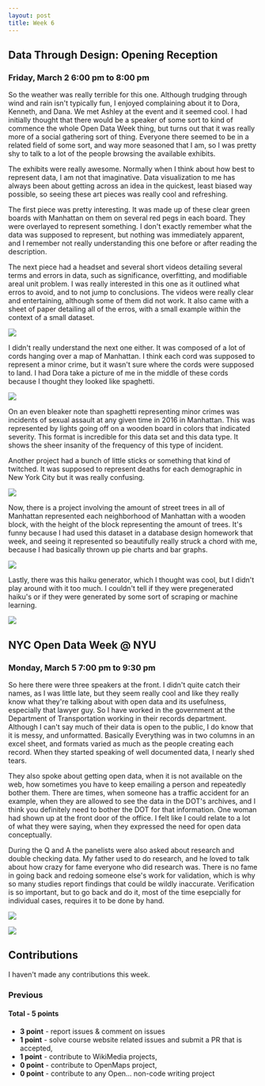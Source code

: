 ```yaml
---
layout: post
title: Week 6
---
```


## Data Through Design: Opening Reception
### Friday, March 2 6:00 pm to 8:00 pm
So the weather was really terrible for this one. Although trudging through wind and rain isn't typically fun, I enjoyed 
complaining about it to Dora, Kenneth, and Dana. We met Ashley at the event and it seemed cool. I had initially thought
that there would be a speaker of some sort to kind of commence the whole Open Data Week thing, but turns out that it was
really more of a social gathering sort of thing. Everyone there seemed to be in a related field of some sort, and way
more seasoned that I am, so I was pretty shy to talk to a lot of the people browsing the available exhibits.

The exhibits were really awesome. Normally when I think about how best to represent data, I am not that imaginative. Data
visualization to me has always been about getting across an idea in the quickest, least biased way possible, so seeing these
art pieces was really cool and refreshing.

The first piece was pretty interesting. It was made up of these clear green boards with Manhattan on them on several red pegs
in each board. They were overlayed to represent something. I don't exactly remember what the data was supposed to represent,
but nothing was immediately apparent, and I remember not really understanding this one before or after reading the description. 

The next piece had a headset and several short videos detailing several terms and errors in data, such as significance, overfitting,
and modifiable areal unit problem. I was really interested in this one as it outlined what erros to avoid, and to not jump to
conclusions. The videos were really clear and entertaining, although some of them did not work. It also came with a sheet of paper
detailing all of the erros, with a small example within the context of a small dataset.

![](images/29178388_10208458987031997_3061369761360248832_o.jpg)

I didn't really understand the next one either. It was composed of a lot of cords hanging over a map of Manhattan. I think each cord 
was supposed to represent a minor crime, but it wasn't sure where the cords were supposed to land. I had Dora take a picture of me 
in the middle of these cords because I thought they looked like spaghetti. 

![](images/29134017_10208458984191926_1106761399427661824_o.jpg)

On an even bleaker note than spaghetti representing minor crimes was incidents of sexual assault at any given time in 2016 in 
Manhattan. This was represented by lights going off on a wooden board in colors that indicated severity. This format is incredible
for this data set and this data type. It shows the sheer insanity of the frequency of this type of incident. 

Another project had a bunch of little sticks or something that kind of twitched. It was supposed to represent deaths for 
each demographic in New York City but it was really confusing. 

![](images/29028240_10208458985351955_8221409518781726720_o.jpg)

Now, there is a project involving the amount of street trees in all of Manhattan represented each neighborhood of Manhattan with a 
wooden block, with the height of the block representing the amount of trees. It's funny because I had used this dataset in a 
database design homework that week, and seeing it represented so beautifully really struck a chord with me, because I had basically
thrown up pie charts and bar graphs. 

![](images/29102157_10208458985991971_4024408098931212288_o.jpg)

Lastly, there was this haiku generator, which I thought was cool, but I didn't play around with it too much. I couldn't tell if they 
were pregenerated haiku's or if they were generated by some sort of scraping or machine learning. 

![](images/29062832_10208458985751965_9147143578600865792_o.jpg)

## NYC Open Data Week @ NYU
### Monday, March 5 7:00 pm to 9:30 pm
So here there were three speakers at the front. I didn't quite catch their names, as I was little late, but they seem really cool and 
like they really know what they're talking about with open data and its usefulness, especially that lawyer guy. So I have worked in the
government at the Department of Transportation working in their records department. Although I can't say much of their data is open
to the public, I do know that it is messy, and unformatted. Basically Everything was in two columns in an excel sheet, and formats varied
as much as the people creating each record. When they started speaking of well documented data, I nearly shed tears.

They also spoke about getting open data, when it is not available on the web, how sometimes you have to keep emailing a person and 
repeatedly bother them. There are times, when someone has a traffic accident for an example, when they are allowed to see the data
in the DOT's archives, and I think you definitely need to bother the DOT for that information. One woman had shown up at the front 
door of the office. I felt like I could relate to a lot of what they were saying, when they expressed the need for open data conceptually.

During the Q and A the panelists were also asked about research and double checking data. My father used to do research, and he loved
to talk about how crazy for fame everyone who did research was. There is no fame in going back and redoing someone else's work for validation,
which is why so many studies report findings that could be wildly inaccurate. Verification is so important, but to go back and do it,
most of the time esepcially for individual cases, requires it to be done by hand. 

![](images/29178737_10208459060753840_596341026340208640_o.jpg)

![](images/29103780_10208459060953845_6916578508428804096_n.jpg)

## Contributions
I haven't made any contributions this week.

### Previous
#### Total - 5 points
- **3 point** - report issues & comment on issues
- **1 point** - solve course website related issues and submit a PR that is accepted,
- **1 point** - contribute to WikiMedia projects,
- **0 point** - contribute to OpenMaps project,
- **0 point** - contribute to any Open… non-code writing project
